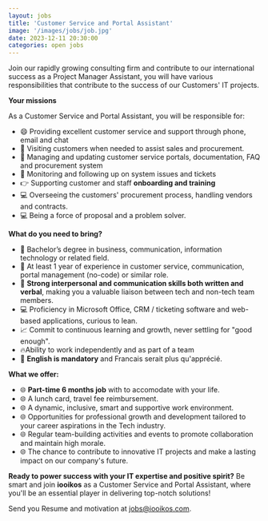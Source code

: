 ```yaml
---
layout: jobs
title: 'Customer Service and Portal Assistant'
image: '/images/jobs/job.jpg'
date: 2023-12-11 20:30:00
categories: open jobs
---
```


Join our rapidly growing consulting firm and contribute to our international success as a Project Manager Assistant, you will have various responsibilities that contribute to the success of our Customers' IT projects.

**Your missions**

As a Customer Service and Portal Assistant, you will be responsible for:
* 😄 Providing excellent customer service and support through phone, email and chat
* 🚀 Visiting customers when needed to assist sales and procurement.
* 📝 Managing and updating customer service portals, documentation, FAQ and procurement system
* 👀 Monitoring and following up on system issues and tickets
* 👉 Supporting customer and staff **onboarding and training**
* 💻 Overseeing the customers' procurement process, handling vendors and  contracts.
* 💻 Being a force of proposal and a problem solver.

**What do you need to bring?**

* 📄 Bachelor’s degree in business, communication, information technology or related field.
* 🔧 At least 1 year of experience in customer service, communication, portal management (no-code) or similar role.
* 🎯 **Strong interpersonal and communication skills both written and verbal**, making you a valuable liaison between tech and non-tech team members.
* 💻 Proficiency in Microsoft Office, CRM / ticketing software and web-based applications, curious to lean.
* 📈 Commit to continuous learning and growth, never settling for "good enough". 
* 🔥Ability to work independently and as part of a team
* 🔧 **English is mandatory** and Francais serait plus qu'apprécié.

**What we offer:**

* 🌐 **Part-time 6 months job** with to accomodate with your life.
* 🌐 A lunch card, travel fee reimbursement.
* 🌐 A dynamic, inclusive, smart and supportive work environment.
* 🌐 Opportunities for professional growth and development tailored to your career aspirations in the Tech industry.
* 🌐 Regular team-building activities and events to promote collaboration and maintain high morale.
* 🌐 The chance to contribute to innovative IT projects and make a lasting impact on our company's future.

**Ready to power success with your IT expertise and positive spirit?**
Be smart and join **iooikos** as a Customer Service and Portal Assistant, where you'll be an essential player in delivering top-notch solutions! 

Send you Resume and motivation at [jobs@iooikos.com](mailto:jobs@iooikos.com).
